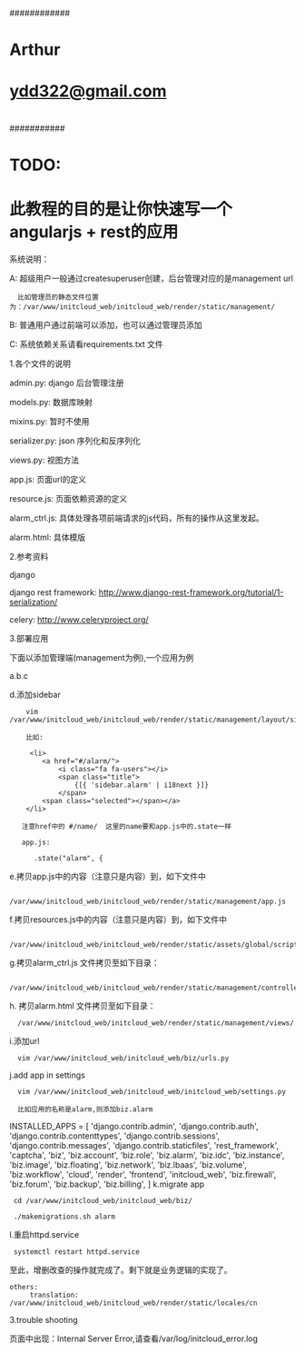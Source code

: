 ############
#
#  Arthur
#  ydd322@gmail.com
#
###########

# TODO:
#
# 此教程的目的是让你快速写一个angularjs + rest的应用


系统说明：


   A: 超级用户一般通过createsuperuser创建，后台管理对应的是management url

      比如管理员的静态文件位置为：/var/www/initcloud_web/initcloud_web/render/static/management/

   B: 普通用户通过前端可以添加，也可以通过管理员添加

   C: 系统依赖关系请看requirements.txt 文件



1.各个文件的说明

   admin.py: django  后台管理注册

   models.py: 数据库映射

   mixins.py: 暂时不使用

   serializer.py: json 序列化和反序列化

   views.py: 视图方法

   app.js: 页面url的定义

   resource.js: 页面依赖资源的定义

   alarm_ctrl.js: 具体处理各项前端请求的js代码，所有的操作从这里发起。

   alarm.html: 具体模版 

   

2.参考资料

   django
  
   django rest framework: http://www.django-rest-framework.org/tutorial/1-serialization/
   

   celery: http://www.celeryproject.org/


3.部署应用

   下面以添加管理端(management为例),一个应用为例


   a.b.c

  
   d.添加sidebar


        vim /var/www/initcloud_web/initcloud_web/render/static/management/layout/sidebar.html
   
        比如:

         <li>
            <a href="#/alarm/">
                <i class="fa fa-users"></i>
                <span class="title">
                    {[{ 'sidebar.alarm' | i18next }]}
                </span>
            <span class="selected"></span></a>
        </li>

       注意href中的 #/name/  这里的name要和app.js中的.state一样

       app.js:

          .state("alarm", {

   e.拷贝app.js中的内容（注意只是内容）到，如下文件中

       /var/www/initcloud_web/initcloud_web/render/static/management/app.js


   
   f.拷贝resources.js中的内容（注意只是内容）到，如下文件中

       /var/www/initcloud_web/initcloud_web/render/static/assets/global/scripts/resources.js

   g.拷贝alarm_ctrl.js 文件拷贝至如下目录：	

      /var/www/initcloud_web/initcloud_web/render/static/management/controllers/

   h. 拷贝alarm.html 文件拷贝至如下目录：

      /var/www/initcloud_web/initcloud_web/render/static/management/views/


   i.添加url

      vim /var/www/initcloud_web/initcloud_web/biz/urls.py


   j.add app in settings

      vim /var/www/initcloud_web/initcloud_web/initcloud_web/settings.py

      比如应用的名称是alarm,则添加biz.alarm

INSTALLED_APPS = [
    'django.contrib.admin',
    'django.contrib.auth',
    'django.contrib.contenttypes',
    'django.contrib.sessions',
    'django.contrib.messages',
    'django.contrib.staticfiles',
    'rest_framework',
    'captcha',
    'biz',
    'biz.account',
    'biz.role',
    'biz.alarm',
    'biz.idc',
    'biz.instance',
    'biz.image',
    'biz.floating',
    'biz.network',
    'biz.lbaas',
    'biz.volume',
    'biz.workflow',
    'cloud',
    'render',
    'frontend',
    'initcloud_web',
    'biz.firewall',
    'biz.forum',
    'biz.backup',
    'biz.billing',
]
   k.migrate app


     cd /var/www/initcloud_web/initcloud_web/biz/

     ./makemigrations.sh alarm 

   l.重启httpd.service


     systemctl restart httpd.service



   至此，增删改查的操作就完成了。剩下就是业务逻辑的实现了。


    others:
         translation: /var/www/initcloud_web/initcloud_web/render/static/locales/cn   

3.trouble shooting


   页面中出现：Internal Server Error,请查看/var/log/initcloud_error.log




